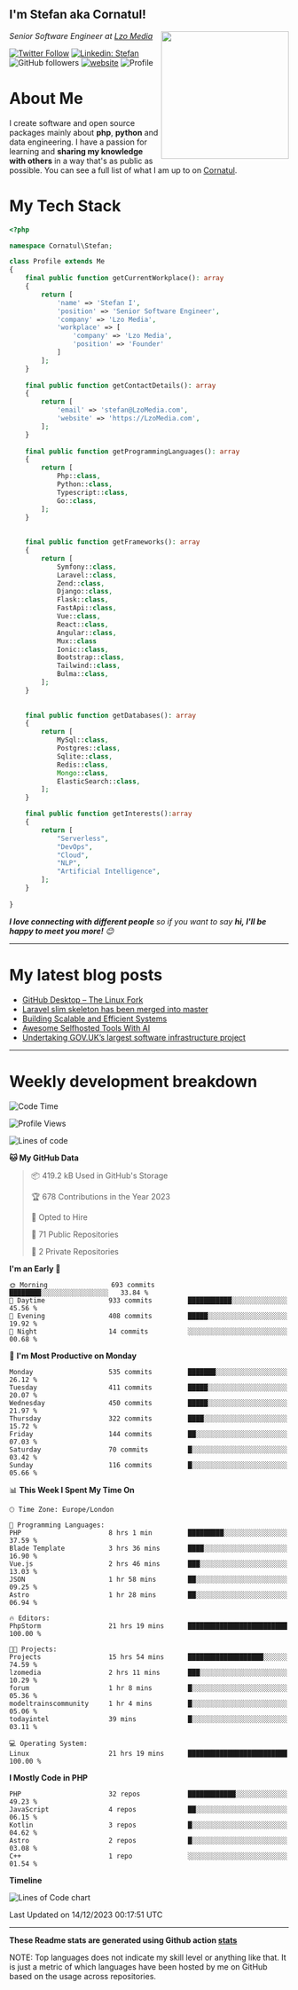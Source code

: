 <h2>I'm Stefan aka Cornatul! </h2>
<img align='right' src="https://i.giphy.com/media/YePKU8cVoIF3afvi8s/giphy.webp" width="230">
<p><em>Senior Software Engineer at <a href="https:/lzomedia.com/">Lzo Media
</a>
</em></p>

[![Twitter Follow](https://img.shields.io/twitter/follow/cornatul?label=Follow)](https://twitter.com/intent/follow?screen_name=cornatul)
[![Linkedin: Stefan](https://img.shields.io/badge/cornatul-blue?style=flat-square&logo=Linkedin&logoColor=white&link=https://www.linkedin.com/in/cornatul/)](https://www.linkedin.com/in/cornatul/)
![GitHub followers](https://img.shields.io/github/followers/cornatul?label=Follow&style=social)
[![website](https://img.shields.io/badge/Website-46a2f1.svg?&style=flat-square&logo=Google-Chrome&logoColor=white&link=https://cornatul.com/)](https://cornatul.com/)
![Profile](https://visitor-badge.glitch.me/badge?page_id=cornatul.cornatul)



# About Me
I create software and open source packages mainly about **php**, **python** and data engineering. 
I have a passion for learning and **sharing my knowledge with others** in a way that's as public as possible. 
You can see a full list of what I am up to on [Cornatul](https://lzomedia.com).


# My Tech Stack

```php
<?php

namespace Cornatul\Stefan;

class Profile extends Me
{
    final public function getCurrentWorkplace(): array
    {
        return [
            'name' => 'Stefan I',
            'position' => 'Senior Software Engineer',
            'company' => 'Lzo Media',
            'workplace' => [
                'company' => 'Lzo Media',
                'position' => 'Founder'         
            ]
        ];
    }
    
    final public function getContactDetails(): array
    {
        return [
            'email' => 'stefan@LzoMedia.com',
            'website' => 'https://LzoMedia.com',
        ];
    }
    
    final public function getProgrammingLanguages(): array
    {
        return [
            Php::class,
            Python::class,
            Typescript::class,
            Go::class,
        ];
    }
    
    
    final public function getFrameworks(): array
    {
        return [
            Symfony::class,
            Laravel::class,
            Zend::class,
            Django::class,
            Flask::class,
            FastApi::class,
            Vue::class,
            React::class,
            Angular::class,
            Mux::class
            Ionic::class,
            Bootstrap::class,
            Tailwind::class,
            Bulma::class,
        ];
    }
    
    
    final public function getDatabases(): array
    {
        return [
            MySql::class,
            Postgres::class,
            Sqlite::class,
            Redis::class,
            Mongo::class,
            ElasticSearch::class,
        ];
    }

    final public function getInterests():array
    {
        return [
            "Serverless",
            "DevOps",
            "Cloud",
            "NLP",
            "Artificial Intelligence",
        ];
    }
   
}
```
 <em><b>I love connecting with different people</b> so if you want to say <b>hi, I'll be happy to meet you more!</b> 😊</em>

---
# My latest blog posts
<!-- BLOG-POST-LIST:START -->
- [GitHub Desktop – The Linux Fork](https://blog.lzomedia.com/github-desktop-the-linux-fork/)
- [Laravel slim skeleton has been merged into master](https://blog.lzomedia.com/laravel-slim-skeleton-has-been-merged-into-master/)
- [Building Scalable and Efficient Systems](https://blog.lzomedia.com/building-scalable-and-efficient-systems/)
- [Awesome Selfhosted Tools With AI](https://blog.lzomedia.com/awesome-selfhosted-tools-with-ai/)
- [Undertaking GOV.UK’s largest software infrastructure project](https://blog.lzomedia.com/undertaking-gov-uks-largest-software-infrastructure-project/)
<!-- BLOG-POST-LIST:END -->

---
# Weekly development breakdown
<!--START_SECTION:waka-->
![Code Time](http://img.shields.io/badge/Code%20Time-390%20hrs%2015%20mins-blue)

![Profile Views](http://img.shields.io/badge/Profile%20Views-0-blue)

![Lines of code](https://img.shields.io/badge/From%20Hello%20World%20I%27ve%20Written-8.7%20million%20lines%20of%20code-blue)

**🐱 My GitHub Data** 

> 📦 419.2 kB Used in GitHub's Storage 
 > 
> 🏆 678 Contributions in the Year 2023
 > 
> 💼 Opted to Hire
 > 
> 📜 71 Public Repositories 
 > 
> 🔑 2 Private Repositories 
 > 
**I'm an Early 🐤** 

```text
🌞 Morning                693 commits         ████████░░░░░░░░░░░░░░░░░   33.84 % 
🌆 Daytime                933 commits         ███████████░░░░░░░░░░░░░░   45.56 % 
🌃 Evening                408 commits         █████░░░░░░░░░░░░░░░░░░░░   19.92 % 
🌙 Night                  14 commits          ░░░░░░░░░░░░░░░░░░░░░░░░░   00.68 % 
```
📅 **I'm Most Productive on Monday** 

```text
Monday                   535 commits         ███████░░░░░░░░░░░░░░░░░░   26.12 % 
Tuesday                  411 commits         █████░░░░░░░░░░░░░░░░░░░░   20.07 % 
Wednesday                450 commits         █████░░░░░░░░░░░░░░░░░░░░   21.97 % 
Thursday                 322 commits         ████░░░░░░░░░░░░░░░░░░░░░   15.72 % 
Friday                   144 commits         ██░░░░░░░░░░░░░░░░░░░░░░░   07.03 % 
Saturday                 70 commits          █░░░░░░░░░░░░░░░░░░░░░░░░   03.42 % 
Sunday                   116 commits         █░░░░░░░░░░░░░░░░░░░░░░░░   05.66 % 
```


📊 **This Week I Spent My Time On** 

```text
🕑︎ Time Zone: Europe/London

💬 Programming Languages: 
PHP                      8 hrs 1 min         █████████░░░░░░░░░░░░░░░░   37.59 % 
Blade Template           3 hrs 36 mins       ████░░░░░░░░░░░░░░░░░░░░░   16.90 % 
Vue.js                   2 hrs 46 mins       ███░░░░░░░░░░░░░░░░░░░░░░   13.03 % 
JSON                     1 hr 58 mins        ██░░░░░░░░░░░░░░░░░░░░░░░   09.25 % 
Astro                    1 hr 28 mins        ██░░░░░░░░░░░░░░░░░░░░░░░   06.94 % 

🔥 Editors: 
PhpStorm                 21 hrs 19 mins      █████████████████████████   100.00 % 

🐱‍💻 Projects: 
Projects                 15 hrs 54 mins      ███████████████████░░░░░░   74.59 % 
lzomedia                 2 hrs 11 mins       ███░░░░░░░░░░░░░░░░░░░░░░   10.29 % 
forum                    1 hr 8 mins         █░░░░░░░░░░░░░░░░░░░░░░░░   05.36 % 
modeltrainscommunity     1 hr 4 mins         █░░░░░░░░░░░░░░░░░░░░░░░░   05.06 % 
todayintel               39 mins             █░░░░░░░░░░░░░░░░░░░░░░░░   03.11 % 

💻 Operating System: 
Linux                    21 hrs 19 mins      █████████████████████████   100.00 % 
```

**I Mostly Code in PHP** 

```text
PHP                      32 repos            ████████████░░░░░░░░░░░░░   49.23 % 
JavaScript               4 repos             ██░░░░░░░░░░░░░░░░░░░░░░░   06.15 % 
Kotlin                   3 repos             █░░░░░░░░░░░░░░░░░░░░░░░░   04.62 % 
Astro                    2 repos             █░░░░░░░░░░░░░░░░░░░░░░░░   03.08 % 
C++                      1 repo              ░░░░░░░░░░░░░░░░░░░░░░░░░   01.54 % 
```



**Timeline**

![Lines of Code chart](https://raw.githubusercontent.com/cornatul/cornatul/master/assets/bar_graph.png)


 Last Updated on 14/12/2023 00:17:51 UTC
<!--END_SECTION:waka-->


---


**These Readme stats are generated using Github action [stats](https://github.com/cornatul/stats)**

NOTE: Top languages does not indicate my skill level or anything like that. 
It is just a metric of which languages have been hosted by me on GitHub based on the usage across repositories. 
